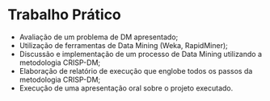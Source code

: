 # Trabalho Prático
* Avaliação de um problema de DM apresentado;
* Utilização de ferramentas de Data Mining (Weka, RapidMiner);
* Discussão e implementação de um processo de Data Mining utilizando a metodologia CRISP-DM;
* Elaboração de relatório de execução que englobe todos os passos da metodologia CRISP-DM;
* Execução de uma apresentação oral sobre o projeto executado.
